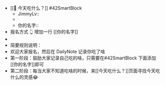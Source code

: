 - [[🍚 今天吃什么？]] #42SmartBlock
    - JimmyLv::
    - 
    - 你的名字::
- 报名方式 👆 增加一行 [[你的名字]]
- 
- 简要规则说明：
- 欢迎大家报名，然后在 DailyNote 记录你吃了啥
- 第一阶段：鼓励大家记录自己吃的啥，只需要在#42SmartBlock 下面添加[[你的名字]]即可
- 第二阶段：每当大家不知道吃啥的时候，来[[今天吃什么？]]页面寻找今天吃什么的灵感😂
